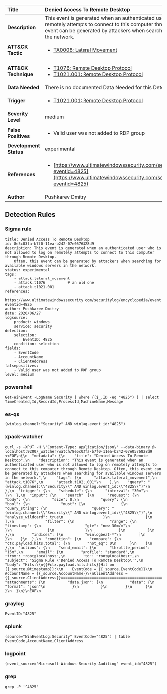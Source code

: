 | Title                    | Denied Access To Remote Desktop       |
|:-------------------------|:------------------|
| **Description**          | This event is generated when an authenticated user who is not allowed to log on remotely attempts to connect to this computer through Remote Desktop. Often, this event can be generated by attackers when searching for available windows servers in the network. |
| **ATT&amp;CK Tactic**    |  <ul><li>[TA0008: Lateral Movement](https://attack.mitre.org/tactics/TA0008)</li></ul>  |
| **ATT&amp;CK Technique** | <ul><li>[T1076: Remote Desktop Protocol](https://attack.mitre.org/techniques/T1076)</li><li>[T1021.001: Remote Desktop Protocol](https://attack.mitre.org/techniques/T1021.001)</li></ul>  |
| **Data Needed**          |  There is no documented Data Needed for this Detection Rule yet  |
| **Trigger**              | <ul><li>[T1021.001: Remote Desktop Protocol](../Triggers/T1021.001.md)</li></ul>  |
| **Severity Level**       | medium |
| **False Positives**      | <ul><li>Valid user was not added to RDP group</li></ul>  |
| **Development Status**   | experimental |
| **References**           | <ul><li>[https://www.ultimatewindowssecurity.com/securitylog/encyclopedia/event.aspx?eventid=4825](https://www.ultimatewindowssecurity.com/securitylog/encyclopedia/event.aspx?eventid=4825)</li></ul>  |
| **Author**               | Pushkarev Dmitry |


## Detection Rules

### Sigma rule

```
title: Denied Access To Remote Desktop
id: 8e5c03fa-b7f0-11ea-b242-07e0576828d9
description: This event is generated when an authenticated user who is not allowed to log on remotely attempts to connect to this computer through Remote Desktop.
    Often, this event can be generated by attackers when searching for available windows servers in the network.
status: experimental
tags:
    - attack.lateral_movement
    - attack.t1076          # an old one
    - attack.t1021.001
references:
    - https://www.ultimatewindowssecurity.com/securitylog/encyclopedia/event.aspx?eventid=4825
author: Pushkarev Dmitry
date: 2020/06/27
logsource:
    product: windows
    service: security
detection:
    selection:
        EventID: 4825
    condition: selection
fields:
    - EventCode
    - AccountName
    - ClientAddress
falsepositives:
    - Valid user was not added to RDP group
level: medium

```





### powershell
    
```
Get-WinEvent -LogName Security | where {($_.ID -eq "4825") } | select TimeCreated,Id,RecordId,ProcessId,MachineName,Message
```


### es-qs
    
```
(winlog.channel:"Security" AND winlog.event_id:"4825")
```


### xpack-watcher
    
```
curl -s -XPUT -H \'Content-Type: application/json\' --data-binary @- localhost:9200/_watcher/watch/8e5c03fa-b7f0-11ea-b242-07e0576828d9 <<EOF\n{\n  "metadata": {\n    "title": "Denied Access To Remote Desktop",\n    "description": "This event is generated when an authenticated user who is not allowed to log on remotely attempts to connect to this computer through Remote Desktop. Often, this event can be generated by attackers when searching for available windows servers in the network.",\n    "tags": [\n      "attack.lateral_movement",\n      "attack.t1076",\n      "attack.t1021.001"\n    ],\n    "query": "(winlog.channel:\\"Security\\" AND winlog.event_id:\\"4825\\")"\n  },\n  "trigger": {\n    "schedule": {\n      "interval": "30m"\n    }\n  },\n  "input": {\n    "search": {\n      "request": {\n        "body": {\n          "size": 0,\n          "query": {\n            "bool": {\n              "must": [\n                {\n                  "query_string": {\n                    "query": "(winlog.channel:\\"Security\\" AND winlog.event_id:\\"4825\\")",\n                    "analyze_wildcard": true\n                  }\n                }\n              ],\n              "filter": {\n                "range": {\n                  "timestamp": {\n                    "gte": "now-30m/m"\n                  }\n                }\n              }\n            }\n          }\n        },\n        "indices": [\n          "winlogbeat-*"\n        ]\n      }\n    }\n  },\n  "condition": {\n    "compare": {\n      "ctx.payload.hits.total": {\n        "not_eq": 0\n      }\n    }\n  },\n  "actions": {\n    "send_email": {\n      "throttle_period": "15m",\n      "email": {\n        "profile": "standard",\n        "from": "root@localhost",\n        "to": "root@localhost",\n        "subject": "Sigma Rule \'Denied Access To Remote Desktop\'",\n        "body": "Hits:\\n{{#ctx.payload.hits.hits}}Hit on {{_source.@timestamp}}:\\n    EventCode = {{_source.EventCode}}\\n  AccountName = {{_source.AccountName}}\\nClientAddress = {{_source.ClientAddress}}================================================================================\\n{{/ctx.payload.hits.hits}}",\n        "attachments": {\n          "data.json": {\n            "data": {\n              "format": "json"\n            }\n          }\n        }\n      }\n    }\n  }\n}\nEOF\n
```


### graylog
    
```
EventID:"4825"
```


### splunk
    
```
(source="WinEventLog:Security" EventCode="4825") | table EventCode,AccountName,ClientAddress
```


### logpoint
    
```
(event_source="Microsoft-Windows-Security-Auditing" event_id="4825")
```


### grep
    
```
grep -P '^4825'
```



